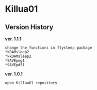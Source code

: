 # Killua01

## Version History

**ver. 1.1.1**
```
change the functions in flysleep package
*kDAMsleep2
*kkDAMsleep2
*SAVEpng1
*SAVEpdf1
```
**ver. 1.0.1**
```
open Killua01 repository
```
